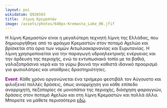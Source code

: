 ```yaml
---
layout: poi
wikidatum: Q926593
title:  Λίμνη Κρεμαστών
image: /assets/photos/640px-Kremasta_Lake_06.jfif
---
```


Η λίμνη Κρεμαστών είναι η μεγαλύτερη τεχνητή λίμνη της Ελλάδας, που δημιουργήθηκε από το φράγμα Κρεμαστών στον ποταμό Αχελώο και βρίσκεται στα όρια των νομών Αιτωλοακαρνανίας και Ευρυτανίας. Η λίμνη χρησιμοποιείται για την παραγωγή υδροηλεκτρικής ενέργειας και την άρδευση της περιοχής, ενώ το εντυπωσιακό τοπίο με τα βαθιά, γαλαζοπράσινα νερά και τα γύρω βουνά την καθιστά ιδανικό προορισμό για φυσιολάτρες και υπαίθριες δραστηριότητες. 
<p><span style="color: purple;"><b>Event</b></span>: Κάθε χρόνο οργανώνεται ένα τριήμερο φεστιβάλ τον Αύγουστο και φιλοξενεί πολλές δράσεις, όπως αναρρίχηση για κάθε επίπεδο αναρριχητή, πεζοπορίες σε μονοπάτια της περιοχής, διάσχηση φαραγγιών, δράσεις στον ποταμό Αχελώο και στη λίμνη Κρεμαστών και πολλά άλλα. Μπορείτε να μάθετε περισσότερα <a href="https://edoagrafa.gr/festival/" target="_blank">εδώ</a>.</p>
